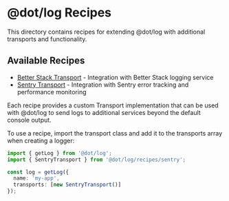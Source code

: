 # @dot/log Recipes

This directory contains recipes for extending @dot/log with additional transports and functionality.

## Available Recipes

- [Better Stack Transport](./better-stack.ts) - Integration with Better Stack logging service
- [Sentry Transport](./sentry.ts) - Integration with Sentry error tracking and performance monitoring

Each recipe provides a custom Transport implementation that can be used with @dot/log to send logs to additional services beyond the default console output.

To use a recipe, import the transport class and add it to the transports array when creating a logger:

```ts
import { getLog } from '@dot/log';
import { SentryTransport } from '@dot/log/recipes/sentry';

const log = getLog({
  name: 'my-app',
  transports: [new SentryTransport()]
});
```
